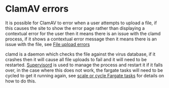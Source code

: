# ClamAV errors

It is possible for ClamAV to error when a user attempts to upload a file, if this causes the site to show the error page rather than displaying a contextual error for the user then it means there is an issue with the clamd process, if it shows a contextual error message then it means there is an issue with the file, see [File upload errors](./file-upload-errors.md)

clamd is a daemon which checks the file against the virus database, if it crashes then it will cause all file uploads to fail and it will need to be restarted. [Supervisord](http://supervisord.org/) is used to manage the process and restart it if it falls over, in the case where this does not work, the fargate tasks will need to be cycled to get it running again, see [scale or cycle Fargate tasks](../how-to/scale-or-cycle-fargate-tasks.md) for details on how to do this.
